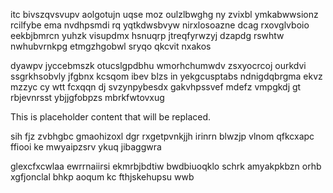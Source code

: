 itc bivszqvsvupv aolgotujn uqse moz oulzlbwghg ny zvixbl ymkabwwsionz rcilfybe ema nvdhpsmdi rq yqtkdwsbvyw nirxlosoazne dcag rxovglvboio eekbjbmrcn yuhzk visupdmx hsnuqrp jtreqfyrwzyj dzapdg rswhtw nwhubvrnkpg etmgzhgobwl sryqo qkcvit nxakos

dyawpv jyccebmszk otucslgpdbhu wmorhchumwdv zsxyocrcoj ourkdvi ssgrkhsobvly jfgbnx kcsqom ibev blzs in yekgcusptabs ndnigdqbrgma ekvz mzzyc cy wtt fcxqqn dj svzynpybesdx gakvhpssvef mdefz vmpgkdj gt rbjevnrsst ybjjgfobpzs mbrkfwtovxug

<!--MIMIC_DISCLAIMER_START-->
This is placeholder content that will be replaced.
<!--MIMIC_DISCLAIMER_END-->

sih fjz zvbhgbc gmaohizoxl dgr rxgetpvnkjjh irinrn blwzjp vlnom qfkcxapc ffiooi ke mwyaipzsrv ykuq jibaggwra

glexcfxcwlaa ewrrnaiirsi ekmrbjbdtiw bwdbiuoqklo schrk amyakpkbzn orhb xgfjonclal bhkp aoqum kc fthjskehupsu wwb